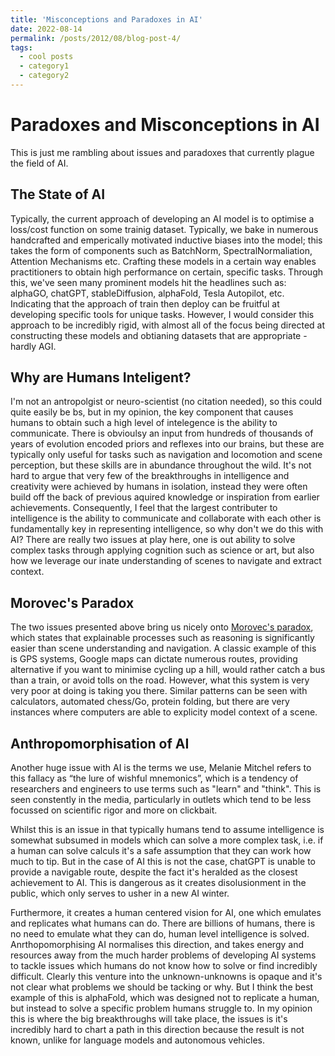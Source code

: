 ```yaml
---
title: 'Misconceptions and Paradoxes in AI'
date: 2022-08-14
permalink: /posts/2012/08/blog-post-4/
tags:
  - cool posts
  - category1
  - category2
---
```


Paradoxes and Misconceptions in AI
======

This is just me rambling about issues and paradoxes that currently plague the field of AI.

The State of AI
------
Typically, the current approach of developing an AI model is to optimise a loss/cost function on some trainig dataset. Typically, we bake in numerous handcrafted and emperically motivated inductive biases into the model; this takes the form of components such as BatchNorm, SpectralNormaliation, Attention Mechanisms etc. Crafting these models in a certain way enables practitioners to obtain high performance on certain, specific tasks. Through this, we've seen many prominent models hit the headlines such as: alphaGO, chatGPT, stableDiffusion, alphaFold, Tesla Autopilot, etc. Indicating that the approach of train then deploy can be fruitful at developing specific tools for unique tasks. However, I would consider this approach to be incredibly rigid, with almost all of the focus being directed at constructing these models and obtianing datasets that are appropriate - hardly AGI.


Why are Humans Inteligent?
------
I'm not an antropolgist or neuro-scientist (no citation needed), so this could quite easily be bs, but in my opinion, the key component that causes humans to obtain such a high level of intelegence is the ability to communicate. There is obvioulsy an input from hundreds of thousands of years of evolution encoded priors and reflexes into our brains, but these are typically only useful for tasks such as navigation and locomotion and scene perception, but these skills are in abundance throughout the wild. It's not hard to argue that very few of the breakthroughs in intelligence and creativity were achieved by humans in isolation, instead they were often build off the back of previous aquired knowledge or inspiration from earlier achievements. Consequently, I feel that the largest contributer to intelligence is the ability to communicate and collaborate with each other is fundamentally key in representing intelligence, so why don't we do this with AI? There are really two issues at play here, one is out ability to solve complex tasks through applying cognition such as science or art, but also how we leverage our inate understanding of scenes to navigate and extract context. 

Morovec's Paradox
------
The two issues presented above bring us nicely onto [Morovec's paradox](https://en.wikipedia.org/wiki/Moravec%27s_paradox), which states that explainable processes such as reasoning is significantly easier than scene understanding and navigation. A classic example of this is GPS systems, Google maps can dictate numerous routes, providing alternative if you want to minimise cycling up a hill, would rather catch a bus than a train, or avoid tolls on the road. However, what this system is very very poor at doing is taking you there. Similar patterns can be seen with calculators, automated chess/Go, protein folding, but there are very instances where computers are able to explicity model context of a scene.


Anthropomorphisation of AI
------
Another huge issue with AI is the terms we use, Melanie Mitchel refers to this fallacy as “the lure of wishful mnemonics”, which is a tendency of researchers and engineers to use terms such as "learn" and "think". This is seen constently in the media, particularly in outlets which tend to be less focussed on scientific rigor and more on clickbait. 

Whilst this is an issue in that typically humans tend to assume intelligence is somewhat subsumed in models which can solve a more complex task, i.e. if a human can solve calculs it's a safe assumption that they can work how much to tip. But in the case of AI this is not the case, chatGPT is unable to provide a navigable route, despite the fact it's heralded as the closest achievement to AI. This is dangerous as it creates disolusionment in the public, which only serves to usher in a new AI winter.

Furthermore, it creates a human centered vision for AI, one which emulates and replicates what humans can do. There are billions of humans, there is no need to emulate what they can do, human level intelligence is solved. Anrthopomorphising AI normalises this direction, and takes energy and resources away from the much harder problems of developing AI systems to tackle issues which humans do not know how to solve or find incredibly difficult. Clearly this venture into the unknown-unknowns is opaque and it's not clear what problems we should be tacking or why. But I think the best example of this is alphaFold, which was designed not to replicate a human, but instead to solve a specific problem humans struggle to. In my opinion this is where the big breakthroughs will take place, the issues is it's incredibly hard to chart a path in this direction because the result is not known, unlike for language models and autonomous vehicles.

